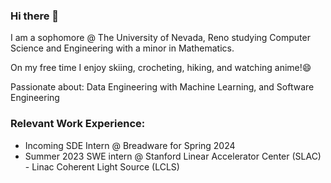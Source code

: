 ### Hi there 👋
I am a sophomore @ The University of Nevada, Reno studying Computer Science and Engineering with a minor in Mathematics.

On my free time I enjoy skiing, crocheting, hiking, and watching anime!😄

Passionate about: Data Engineering with Machine Learning, and Software Engineering

### Relevant Work Experience:
- Incoming SDE Intern @ Breadware for Spring 2024
- Summer 2023 SWE intern @ Stanford Linear Accelerator Center (SLAC) - Linac Coherent Light Source (LCLS)
<!--
**joshmatni/joshmatni** is a ✨ _special_ ✨ repository because its `README.md` (this file) appears on your GitHub profile.

Here are some ideas to get you started:

- 🔭 I’m currently working on ...
- 🌱 I’m currently learning ...
- 👯 I’m looking to collaborate on ...
- 🤔 I’m looking for help with ...
- 💬 Ask me about ...
- 📫 How to reach me: ...
- 😄 Pronouns: ...
- ⚡ Fun fact: ...
-->
